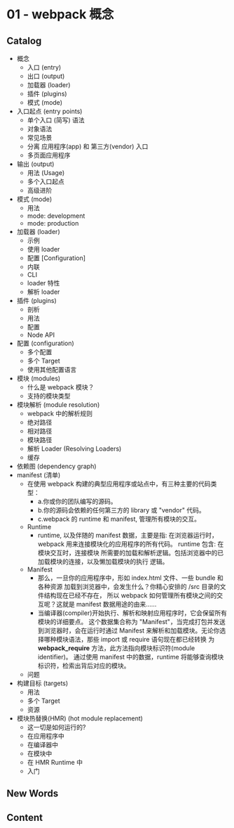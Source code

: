 # 01 - webpack 概念



## Catalog
- 概念
    + 入口 (entry)
    + 出口 (output)
    + 加载器 (loader)
    + 插件 (plugins)
    + 模式 (mode)
- 入口起点 (entry points) 
    + 单个入口 (简写) 语法
    + 对象语法
    + 常见场景
    + 分离 应用程序(app) 和 第三方(vendor) 入口
    + 多页面应用程序
- 输出 (output)    
    + 用法 (Usage)
    + 多个入口起点
    + 高级进阶
- 模式 (mode)
    + 用法
    + mode: development
    + mode: production    
- 加载器 (loader)
    + 示例
    + 使用 loader
    + 配置 [Configuration]
    + 内联
    + CLI
    + loader 特性
    + 解析 loader
- 插件 (plugins)
    + 剖析
    + 用法
    + 配置
    + Node API
- 配置 (configuration)
    + 多个配置
    + 多个 Target
    + 使用其他配置语言
- 模块 (modules)
    + 什么是 webpack 模块？
    + 支持的模块类型
- 模块解析 (module resolution)
    + webpack 中的解析规则
    + 绝对路径
    + 相对路径
    + 模块路径
    + 解析 Loader (Resolving Loaders)
    + 缓存
- 依赖图 (dependency graph)
- manifest (清单)
    + 在使用 webpack 构建的典型应用程序或站点中，有三种主要的代码类型： 
        - a.你或你的团队编写的源码。
        - b.你的源码会依赖的任何第三方的 library 或 "vendor" 代码。
        - c.webpack 的 runtime 和 manifest, 管理所有模块的交互。
    + Runtime
       - runtime, 以及伴随的 manifest 数据，主要是指: 在浏览器运行时，webpack
       用来连接模块化的应用程序的所有代码。 runtime 包含: 在模块交互时，连接模块
       所需要的加载和解析逻辑。包括浏览器中的已加载模块的连接，以及懒加载模块的执行
       逻辑。
    + Manifest
        - 那么，一旦你的应用程序中，形如 index.html 文件、一些 bundle 和各种资源
        加载到浏览器中，会发生什么？你精心安排的 /src 目录的文件结构现在已经不存在，
        所以 webpack 如何管理所有模块之间的交互呢？这就是 manifest 数据用途的由来……
        - 当编译器(compiler)开始执行、解析和映射应用程序时，它会保留所有模块的详细要点。
        这个数据集合称为 "Manifest"，当完成打包并发送到浏览器时，会在运行时通过 Manifest 
        来解析和加载模块。无论你选择哪种模块语法，那些 import 或 require 语句现在都已经转换
        为 __webpack_require__ 方法，此方法指向模块标识符(module identifier)。
        通过使用 manifest 中的数据，runtime 将能够查询模块标识符，检索出背后对应的模块。
    + 问题
- 构建目标 (targets)
    + 用法
    + 多个 Target
    + 资源
- 模块热替换(HMR) (hot module replacement)
    + 这一切是如何运行的?
    + 在应用程序中
    + 在编译器中
    + 在模块中
    + 在 HMR Runtime 中
    + 入门





## New Words





## Content
